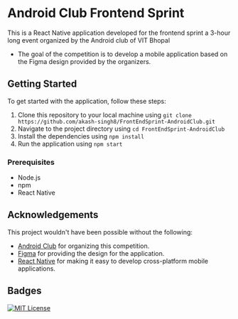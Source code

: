 # Android Club Frontend Sprint

This is a React Native application developed for the frontend sprint a 3-hour long event organized by the Android club of VIT Bhopal

- The goal of the competition is to develop a mobile application based on the Figma design provided by the organizers.

## Getting Started

To get started with the application, follow these steps:

1. Clone this repository to your local machine using `git clone https://github.com/akash-singh8/FrontEndSprint-AndroidClub.git`
2. Navigate to the project directory using `cd FrontEndSprint-AndroidClub`
3. Install the dependencies using `npm install`
4. Run the application using `npm start`

### Prerequisites

- Node.js
- npm
- React Native

## Acknowledgements

This project wouldn't have been possible without the following:

- [Android Club](https://github.com/androidclubvitbhopal) for organizing this competition.
- [Figma](https://www.figma.com/file/SjZqsgpMBlYxtHpOJKh5Ij/FrontEndSprint?node-id=3%3A55&t=Anas0jLYeDYOxezi-1) for providing the design for the application.
- [React Native](https://reactnative.dev/) for making it easy to develop cross-platform mobile applications.

## Badges

[![MIT License](https://img.shields.io/badge/License-MIT-green.svg)](https://choosealicense.com/licenses/mit/)
